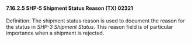 #### 7.16.2.5 SHP-5 Shipment Status Reason (TX) 02321

Definition: The shipment status reason is used to document the reason for the status in _SHP-3 Shipment Status_. This reason field is of particular importance when a shipment is rejected.
